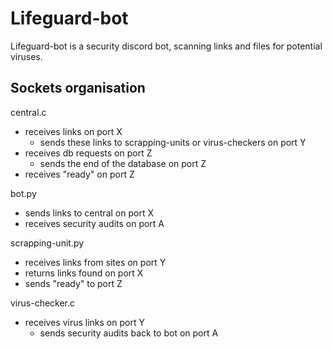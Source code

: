 # Lifeguard-bot
Lifeguard-bot is a security discord bot, scanning links and files for potential viruses.

## Sockets organisation

central.c
- receives links on port X
    - sends these links to scrapping-units or virus-checkers on port Y
- receives db requests on port Z
    - sends the end of the database on port Z
- receives "ready" on port Z

bot.py
- sends links to central on port X
- receives security audits on port A

scrapping-unit.py
- receives links from sites on port Y
- returns links found on port X
- sends "ready" to port Z

virus-checker.c
- receives virus links on port Y
    - sends security audits back to bot on port A